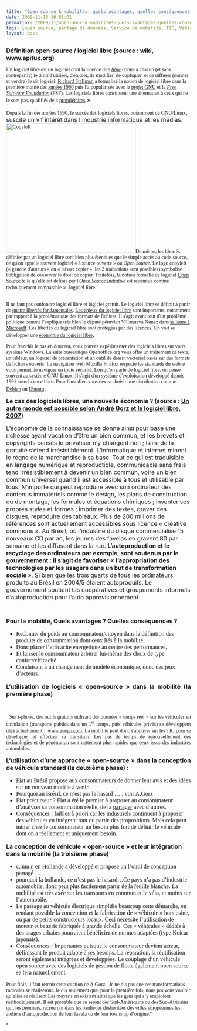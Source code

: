 ```yaml
---
title: "Open source & mobilités, quels avantages, quelles conséquences ?"
date: 2009-11-16 16:01:01
permalink: /2009/11/open-source-mobilites-quels-avantages-quelles-consequences.html
tags: [open source, partage de données, Service de mobilité, TIC, Véhicule, web2.0]
layout: post
---
```


<div class="Section1"> <p class="MsoNormal"><strong><font size="3"><span>Définition open-source / logiciel libre (source : wiki, www.apitux.org)</span></font></strong></p> <p><span style="font-family: Times New Roman">Un logiciel libre est un </span><span style="font-family: Times New Roman">logiciel</span><span style="font-family: Times New Roman"> dont la </span><span style="font-family: Times New Roman">licence</span><span style="font-family: Times New Roman"> dite <em><a href="http://fr.wikipedia.org/wiki/Licence_libre" title="Licence libre">libre</a></em> donne à chacun (et sans contrepartie) le droit d'utiliser, d'étudier, de modifier, de dupliquer, et de diffuser (donner et vendre) le dit logiciel. </span><a href="http://fr.wikipedia.org/wiki/Richard_Stallman" title="Richard Stallman"><span style="font-family: Times New Roman">Richard Stallman</span></a><span style="font-family: Times New Roman"> a formalisé la notion de logiciel libre dans la première moitié des </span><a href="http://fr.wikipedia.org/wiki/Annees_1980" title="Années 1980"><span style="font-family: Times New Roman">années 1980</span></a><span style="font-family: Times New Roman"> puis l'a popularisée avec le </span><a href="http://fr.wikipedia.org/wiki/Projet_GNU" title="Projet GNU"><span style="font-family: Times New Roman">projet GNU</span></a><span style="font-family: Times New Roman"> et la <em><a href="http://fr.wikipedia.org/wiki/Free_Software_Foundation" title="Free Software Foundation">Free Software Foundation</a></em> (FSF). Les logiciels libres constituent une alternative à ceux qui ne le sont pas, qualifiés de « </span><a href="http://fr.wikipedia.org/wiki/Logiciel_proprietaire" title="Logiciel propriétaire"><span style="font-family: Times New Roman">propriétaires</span></a><span><font size="3"> »</font></span><font size="3">.</font></p> <p><span style="font-family: Times New Roman">Depuis la fin des </span><span style="font-family: Times New Roman">années 1990</span><span style="font-family: Times New Roman">, le succès des logiciels libres, notamment de </span><span style="font-family: Times New Roman">GNU/Linux</span><span><font size="3">, suscite un vif intérêt dans l'industrie informatique et les médias</font></span><font size="3">. </font><span style="font-family: Times New Roman"><a href="https://gabrielplassat.github.io/transportsdufutur/wp-content/uploads/sites/6/old/6a0120a66d2ad4970b0120a6a5fe98970b-pi.png"><img alt="Copyleft" border="0" class="asset asset-image at-xid-6a0120a66d2ad4970b0120a6a5fe98970b " height="353" src="/wp-content/uploads/sites/6/old/6a0120a66d2ad4970b0120a6a5fe98970b-800wi.png" title="Copyleft" /></a>De même, les libertés définies par un logiciel libre sont bien plus étendues que le simple accès au code-source, ce qu'on appelle souvent logiciel « à source ouverte » ou <em>Open Source</em>. Le l</span><span style="font-family: Times New Roman">ogo </span><span style="font-family: Times New Roman">copyleft</span><span style="font-family: Times New Roman"> (« gauche d'auteurs » ou « laisser copier », les 2 traductions sont possibles) symbolise l'obligation de conserver le droit de copier. </span><span style="font-family: Times New Roman">Toutefois, la notion formelle de logiciel </span><a href="http://fr.wikipedia.org/wiki/Open_Source" title="Open Source"><span style="font-family: Times New Roman">Open Source</span></a><span style="font-family: Times New Roman"> telle qu'elle est définie par l'<em><a href="http://fr.wikipedia.org/wiki/Open_Source_Initiative" title="Open Source Initiative">Open Source Initiative</a></em> est reconnue comme techniquement comparable au logiciel libre.</span><span><br /></span><span style="font-family: Times New Roman">   </span></p></div>   <!--more--> <span style="font-family: Times New Roman">Il ne faut pas confondre logiciel libre et logiciel gratuit. Le logiciel libre se définit à partir de </span><a href="http://www.apitux.org/index.php?2005/06/01/46-les-quatres-libertes-fondamentales-du-logiciel-libre"><span style="font-family: Times New Roman">quatre libertés fondamentales</span></a><span style="font-family: Times New Roman">. </span><a href="http://www.apitux.org/index.php?2005/06/03/50-les-enjeux-du-logiciel-libre"><span style="font-family: Times New Roman">Les enjeux du logiciel libre</span></a><span style="font-family: Times New Roman"> sont importants, notamment par rapport à la problématique des </span><span style="font-family: Times New Roman">formats de fichiers</span><span style="font-family: Times New Roman">. Il s'agit avant tout d'un problème politique comme l'explique très bien le député péruvien Villanueva Nunez dans </span><a href="http://www.apitux.org/index.php?2005/05/09/7-la-reponse-du-depute-peruvien-villanueva-nunez-a-microsoft"><span style="font-family: Times New Roman">sa lettre à Microsoft</span></a><span style="font-family: Times New Roman">. Les libertés du logiciel libre sont protégées par des </span><span style="font-family: Times New Roman">licences</span><span style="font-family: Times New Roman">. On voit se développer une </span><a href="http://www.apitux.org/index.php?2005/06/02/48-l-economie-du-logiciel-libre"><span style="font-family: Times New Roman">économie du logiciel libre</span></a><font size="3"><span>.</span></font> <p class="MsoNormal"><span style="font-family: Times New Roman">Pour franchir le pas en douceur, vous pouvez expérimenter des logiciels libres sur votre système Windows. La </span><span style="font-family: Times New Roman">suite bureautique Openoffice.org</span><span style="font-family: Times New Roman"> vous offre un traitement de texte, un tableur, un logiciel de présentation et un outil de dessin vectoriel basés sur des </span><span style="font-family: Times New Roman">formats de fichiers ouverts</span><span style="font-family: Times New Roman">. Le </span><span style="font-family: Times New Roman">navigateur web Mozilla Firefox</span><span style="font-family: Times New Roman"> respecte </span><span style="font-family: Times New Roman">les standards du web</span><span style="font-family: Times New Roman"> et vous permet de naviguer en toute sécurité. </span><span style="font-family: Times New Roman">Lorsqu'on parle de logiciel libre, on pense souvent au système GNU-Linux. Il s'agit d'un système d'exploitation développé depuis 1991 sous </span><span style="font-family: Times New Roman">licence libre</span><span style="font-family: Times New Roman">. </span><span style="font-family: Times New Roman">Pour l'installer, vous devez choisir une distribution comme </span><a href="http://www.apitux.org/index.php?2005/05/22/34-debian-gnu-linux"><span style="font-family: Times New Roman">Debian</span></a><span style="font-family: Times New Roman"> ou </span><a href="http://www.apitux.org/index.php?2005/05/09/14-ubuntu"><span style="font-family: Times New Roman">Ubuntu</span></a><font size="3"><span>.</span></font></p> <p class="MsoNormal"><span style="font-family: Times New Roman"></span></p> <p class="MsoNormal"><strong><font size="3"><span>Le cas des logiciels libres, une nouvelle économie ? (source : <a href="http://www.framablog.org/index.php/post/2009/03/09/andre-gorz-sortie-du-capitalisme-et-logiciel-libre">Un autre monde est possible selon André Gorz et le logiciel libre, 2007</a>)</span></font></strong></p> <p class="MsoNormal"><font size="3"><span>L’économie de la connaissance se donne ainsi pour base une richesse ayant vocation d’être un bien commun, et les brevets et copyrights censés le privatiser n’y changent rien ; l’aire de la gratuité s’étend irrésistiblement. L’informatique et internet minent le règne de la marchandise à sa base. Tout ce qui est traduisible en langage numérique et reproductible, communicable sans frais tend irrésistiblement à devenir un bien commun, voire un bien commun universel quand il est accessible à tous et utilisable par tous. N’importe qui peut reproduire avec son ordinateur des contenus immatériels comme le design, les plans de construction ou de montage, les formules et équations chimiques ; inventer ses propres styles et formes ; imprimer des textes, graver des disques, reproduire des tableaux. Plus de 200 millions de références sont actuellement accessibles sous licence « créative commons ». Au Brésil, où l’industrie du disque commercialise 15 nouveaux CD par an, les jeunes des favelas en gravent 80 par semaine et les diffusent dans la rue. <strong>L’autoproduction et le recyclage des ordinateurs par exemple, sont soutenus par le gouvernement : il s’agit de favoriser «</strong> <strong>l’appropriation des technologies par les usagers dans un but de transformation sociale </strong>». Si bien que les trois quarts de tous les ordinateurs produits au Brésil en 2004/5 étaient autoproduits. Le gouvernement soutient les coopératives et groupements informels d’autoproduction pour l’auto approvisionnement.</span></font></p> <p class="MsoNormal"><span style="font-family: Times New Roman"></span></p> <p class="MsoNormal"><strong><font size="3"><span></span></font></strong> </p> <p class="MsoNormal"><strong><font size="3"><span>Pour la mobilité, Quels avantages ? Quelles conséquences ?</span></font></strong></p><span dir="ltr"><font face="Times New Roman" size="3"> <ul> <li> <div>Redonner du poids au consommateur/citoyen dans la définition des produits de consommation dont ceux liés à la mobilité, </div> <li> <div>Donc placer l’efficacité énergétique au centre des performances, </div> <li> <div>Et laisser le consommateur arbitrer lui-même des choix de type confort/efficacité </div> <li> <div>Conduisant à un changement de modèle économique, donc des jeux d’acteurs.</div></li> </li> </li> </li> </ul> </font></span> <p align="justify" class="MsoNormal"><span style="font-family: Times New Roman"></span></p> <p align="justify" class="MsoNormal"><strong><font size="3"><span>L’utilisation de logiciels « open-source » dans la mobilité (la première phase)</span></font></strong></p> <p align="justify" class="MsoNormal"><span dir="ltr"><span style="font-family: Times New Roman"></span></span> </p> <p align="justify" class="MsoNormal"><span dir="ltr"><span style="font-family: Times New Roman">  Sur i-phone, des outils gratuits utilisant des données « temps réel » sur les véhicules en circulation (transports publics dans un 1<sup>er</sup> temps, puis véhicules privés) se développent déjà actuellement : <span dir="ltr"><font face="Times New Roman" size="3"> </font></span><a href="http://www.avego.com/"><span style="font-family: Times New Roman">www.avego.com</span></a>. La mobilité peut donc s'appuyer sur les TIC pour se développer et effectuer sa transition. Les pas de temps de renouvellement des technologies et de pénétration sont nettement plus rapides que ceux issus des industries autmobiles.</span></span><span dir="ltr"></span></p> <p align="justify" class="MsoNormal"><span style="font-family: Times New Roman"></span></p> <p align="justify" class="MsoNormal"><font size="3"><span><strong>L’utilisation d’une approche « open-source » dans la conception de véhicule standard (la deuxième phase) :</strong></span></font></p><font face="Times New Roman" size="3"> <ul> <li> <div><a href="http://www.fiatmio.cc">Fiat</a> au Brésil propose aux consommateurs de donner leur avis et des idées sur un nouveau modèle à venir. </div> <li> <div>Pourquoi au Brésil, ce n’est pas le hasard … : voir A.Gorz </div> <li> <div>Fiat précurseur ? Fiat a été le premier à proposer au consommateur d’analyser sa consommation réelle, de la <a href="http://www.fiat.co.uk/ecodrive/#ecodrive/intro" target="_blank">partager</a> avec d’autres,</div> <li> <div>Conséquences : faibles à priori car les industriels continuent à proposer des véhicules en intégrant tout ou partie des propositions. Mais cela peut initier chez le consommateur un besoin plus fort de définir le véhicule dont on a réellement et uniquement besoin.</div></li> </li> </li> </li> </ul> </font> <p class="MsoNormal"><span style="font-family: Times New Roman"></span></p> <p class="MsoNormal"><strong><font size="3"><span>La conception de véhicule « open-source » et leur intégration dans la mobilité (la troisième phase)</span></font></strong></p> <p class="MsoNormal"><strong><font size="3"><span></span></font></strong></p><font face="Times New Roman" size="3"> <ul> <li> <div><a href="http://www.cmmn.org/en/what-is-cmmn.html">c,mm,n</a> en Hollande a développé et propose un l’outil de conception partagé … </div> <li> <div>pourquoi la hollande, ce n’est pas le hasard…Ce pays n’a pas d’industrie automobile, donc peut plus facilement partir de la feuille blanche. La mobilité est très axée sur les transports en commun et le vélo, et moins sur l’automobile. </div> <li> <div>Le passage au véhicule électrique simplifie beaucoup cette démarche, en rendant possible la conception et la fabrication de « véhicule » hors usine, ou par de petits constructeurs locaux. Ceci nécessite l’utilisation de moteur et batterie fabriqués à grande échelle. Ces « véhicules » dédiés à des usages urbains pourraient bénéficier de normes adaptées (type Keicar japonais). </div> <li> <div>Conséquences : Importantes puisque le consommateur devient acteur, définissant le produit adapté à ses besoins. La réparation, la réutilisation seront également intégrées et développées. Le couplage d’un véhicule open source avec des logiciels de gestion de flotte également open source se fera naturellement.</div></li> </li> </li> </li> </ul> </font> <p class="MsoNormal"><span style="font-family: Times New Roman">Pour finir, il faut retenir cette citation de A.Gorz : Je ne dis pas que ces transformations radicales se réaliseront. Je dis seulement que, pour la première fois, nous pouvons vouloir qu’elles se réalisent.Les moyens en existent ainsi que les gens qui s’y emploient méthodiquement. Il est probable que ce seront des Sud-Américains ou des Sud-Africains qui, les premiers, recréeront dans les banlieues déshéritées des villes européennes les ateliers d’autoproduction de leur favela ou de leur township d’origine."</span></p>"
